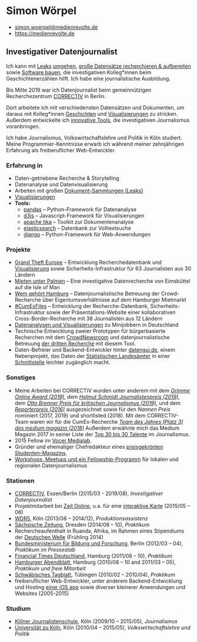 # Simon Wörpel

- simon.woerpel@medienrevolte.de
- https://medienrevolte.de

## Investigativer Datenjournalist

Ich kann mit [Leaks](https://grandthefteurope.com) [umgehen](https://cumex-files.com),
[große Datensätze recherchieren & aufbereiten](https://correctiv.org/aktuelles/wem-gehoert-hamburg/2019/02/05/mieten-unter-palmen)
sowie [Software bauen](https://medienrevolte.de/software), die investigativen
Kolleg*innen beim Geschichtenerzählen hilft. Ich habe eine journalistische
Ausbildung.

Bis Mitte 2019 war ich Datenjournalist beim gemeinnützigen Recherchezentrum
[CORRECTIV](https://correctiv.org) in Berlin.

Dort arbeitete ich mit verschiedensten Datensätzen und Dokumenten, um daraus mit
Kolleg*innen [Geschichten](https://correctiv.org/correctiv/redaktion/team/simon-woerpel/)
und [Visualisierungen](https://github.com/correctiv?utf8=%E2%9C%93&q=viz-)
zu stricken. Außerdem entwickelte ich
[innovative Tools](https://medienrevolte.de/software),
die investigativen Journalismus voranbringen.

Ich habe Journalismus, Volkswirtschaftslehre und Politik in Köln studiert.
Meine Programmier-Kenntnisse erwarb ich während meiner zehnjährigen Erfahrung
als freiberuflicher Web-Entwickler.

### Erfahrung in
- Daten-getriebene Recherche & Storytelling
- Datenanalyse und Datenvisualisierung
- Arbeiten mit großen [Dokument-Sammlungen (Leaks)](https://cumex-files.com)
- [Visualisierungen](https://github.com/correctiv?utf8=%E2%9C%93&q=viz-)
- **Tools:**
    - [pandas](https://pandas.pydata.org/) – Python-Framework für Datenanalyse
    - [d3js](https://d3js.org/) – Javascript-Framework für Visualisierungen
    - [apache tika](https://tika.apache.org/) – Toolkit zur Dokumentenanalyse
    - [elasticsearch](https://www.elastic.co/) – Datenbank zur Volltextsuche
    - [django](https://www.djangoproject.com/) – Python-Framework für Web-Anwendungen


### Projekte
- [Grand Theft Europe](http://grandthefteurope.com) – Entwicklung Recherchedatenbank und [Visualisierung](https://correctiv.org/top-stories/2019/05/06/grand-theft-europe/#viz)
  sowie Sicherheits-Infrastruktur für 63 Journalisten aus 30 Ländern
- [Mieten unter Palmen](https://correctiv.org/aktuelles/wem-gehoert-hamburg/2019/02/05/mieten-unter-palmen) – Eine investigative Datenrecherche von Eimsbüttel auf die Isle of Man
- [Wem gehört Hamburg](https://wem-gehoert-hamburg.de) – Datenjournalistische Betreuung der Crowd-Recherche über Eigentumsverhältnisse auf dem Hamburger Mietmarkt
- [#CumExFiles](https://cumex-files.com) – Entwicklung der Recherche-Datenbank, Sicherheits-Infrastruktur sowie der Präsentations-Website einer kollaborativen Cross-Border-Recherche mit 38 Journalisten aus 12 Ländern
- [Datenanalysen und Visualisierungen](https://www.medienrevolte.de/projects/minijobs/) zu Minijobbern in Deutschland
- Technische Entwicklung zweier Prototypen für bürgerbasierte Recherchen mit dem [CrowdNewsroom](https://www.medienrevolte.de/projects/crowdnewsroom/) und datenjournalistische Betreuung [der dritten Recherche](https://wem-gehoert-hamburg.de) mit diesem Tool.
- Daten-Befreier und Backend-Entwickler hinter [datengui.de](http://datengui.de/), einem Nebenprojekt, das Daten der [Statistischen Landesämter](http://regionalstatistik.de) in einer [Schnittstelle](https://github.com/datenguide/datenguide-backend#how-to-query-data) leichter zugänglich macht.


### Sonstiges

- Meine Arbeiten bei CORRECTIV wurden unter anderem mit dem 
  [*Grimme Online Award (2019)*](https://www.grimme-online-award.de/2019/preistraeger/alle/), 
  dem [*Helmut Schmidt Journalistenpreis (2019)*](https://www.helmutschmidtjournalistenpreis.de/preistraeger/2019/), 
  dem [*Otto Brenner Preis für kritischen Journalismus (2019)*](https://www.otto-brenner-preis.de/dokumentation/2019/preistraeger/1-preis/),
  und dem [*Reporterpreis (2016)*](http://www.reporter-forum.de/index.php?id=229)
  ausgezeichnet sowie für den *Nannen Preis* nominiert (2017, 2019) und shortlisted (2018). 
  Mit dem CORRECTIV-Team waren wir für die CumEx-Recherche 
  [*Team des Jahres (Platz 3) des medium magazin (2018)*](https://www.mediummagazin.de/preistraeger/journalisten-des-jahres/2018/cum-ex/) 
  Außerdem erwähnte mich das Medium Magazin 2017 in seiner Liste der
  [Top 30 bis 30 Talente](https://www.mediummagazin.de/mm052017-meldung-top30bis30/) im
  Journalismus.
- 2015 Fellow im [Vocer Medialab](http://www.vocer.org/medialab/).
- Gründer und ehemaliger Chefredakteur eines
[preisgekrönten](http://www.procampuspresse.de/index.rnd?module=contest;submodule=awards;id=10) [Studenten-Magazins](http://www.ksz-internet.de/).
- [Workshops, Meetups und ein Fellowship-Programm](https://correctiv.org/bildung/ddj/) für lokalen und regionalen Datenjournalismus

### Stationen
- [CORRECTIV](https://correctiv.org), Essen/Berlin (2015/03 - 2019/08), *Investigativer Datenjournalist*
- Projektmitarbeit bei [Zeit Online](http://www.zeit.de/), u.a. für eine [interaktive Karte](http://www.zeit.de/2015/24/medikamenten-sucht-beruhigungsmittel-schlafmittel) (2015/05 – 06)
- [WDR5](http://www1.wdr.de/radio/wdr5/index.html), Köln (2013/08 – 2014/12), *Produktionsassistenz*
- [Sächsische Zeitung](http://www.sz-online.de/), Dresden (2014/08 – 10), *Praktikum*
- Rechercheaufenthalt in Ruanda, Afrika, im Rahmen eines Stipendiums der [Deutschen Welle](http://dw.com) (Frühling 2014)
- [Bundesministerium für Bildung und Forschung](https://www.bmbf.de/), Berlin (2012/03 – 04), *Praktikum im Pressestab*
- [Financial Times Deutschland](https://de.wikipedia.org/wiki/Financial_Times_Deutschland), Hamburg (2011/08 – 10), *Praktikum*
- [Hamburger Abendblatt](https://de.wikipedia.org/wiki/Financial_Times_Deutschland), Hamburg (2010/08 – 10 and 2011/03 – 05), *Praktikum und freie Mitarbeit*
- [Schwäbisches Tagblatt](http://www.tagblatt.de/), Tübingen (2010/02 – 2010/04), *Praktikum*
- freiberuflicher Web-Entwickler, unter anderem Backend-Entwicklung und Hosting [einer iOS app](https://gokixx.de) sowie diverser kleinerer Anwendungen und Websites (2005-2015)

### Studium
- [Kölner Journalistenschule](http://koelnerjournalistenschule.de), Köln (2009/10 – 2015/05), *Journalismus*
- [Universität zu Köln](http://www.wiso.uni-koeln.de/de/home/), Köln (2010/04 – 2015/05), *Volkswirtschaftslehre und Politik*
